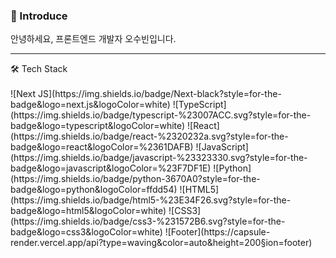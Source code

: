 ### 👋 Introduce
안녕하세요, 프론트엔드 개발자 오수빈입니다.
<br>
<!--

Here are some ideas to get you started:

- 🔭 I’m currently working on ...

- 👯 I’m looking to collaborate on ...
- 🤔 I’m looking for help with ...
- 💬 Ask me about ...
- 📫 How to reach me: ...
- 😄 Pronouns: ...
- ⚡ Fun fact: ...
🌱 I’m currently learning ...
-->
<hr>
🛠 Tech Stack
<br>
<br>
![Next JS](https://img.shields.io/badge/Next-black?style=for-the-badge&logo=next.js&logoColor=white)
![TypeScript](https://img.shields.io/badge/typescript-%23007ACC.svg?style=for-the-badge&logo=typescript&logoColor=white)
![React](https://img.shields.io/badge/react-%2320232a.svg?style=for-the-badge&logo=react&logoColor=%2361DAFB)
![JavaScript](https://img.shields.io/badge/javascript-%23323330.svg?style=for-the-badge&logo=javascript&logoColor=%23F7DF1E)
![Python](https://img.shields.io/badge/python-3670A0?style=for-the-badge&logo=python&logoColor=ffdd54)
![HTML5](https://img.shields.io/badge/html5-%23E34F26.svg?style=for-the-badge&logo=html5&logoColor=white)
![CSS3](https://img.shields.io/badge/css3-%231572B6.svg?style=for-the-badge&logo=css3&logoColor=white)
![Footer](https://capsule-render.vercel.app/api?type=waving&color=auto&height=200&section=footer)
